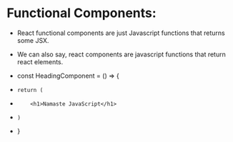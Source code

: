 # Functional Components:
- React functional components are just Javascript functions that returns some JSX.
- We can also say, react components are javascript functions that return react elements.

- const HeadingComponent = () => {
-     return (
-         <h1>Namaste JavaScript</h1>
-     )
- }